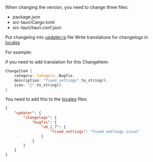 When changing the version, you need to change three files:

-   package.json
-   src-tauri/Cargo.toml
-   src-tauri/tauri.conf.json

Put changelog into [updater.rs](src-tauri/src/commands/updater.rs) file
Write translations for changelogs in [locales](src/i18n/locales)

For example:

if you need to add translation for this ChangeItem:

```rust
ChangeItem {
    category: Category::Bugfix,
    description: "fixed_settings".to_string(),
    icon: "🎉".to_string(),
}
```

You need to add this to the [locales](src/i18n/locales) files:

```json
{
    "updater": {
        "changelogs": {
            "bugfix": {
                "v0_1_7": {
                    "fixed_settings": "Fixed settings issue"
                }
            }
        }
    }
}
```
